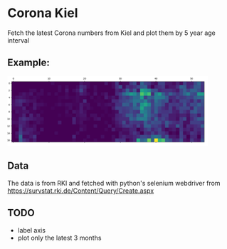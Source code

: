 # Corona Kiel

Fetch the latest Corona numbers from Kiel and plot them by 5 year age interval

## Example:
<img src="plot.png" width="450">

## Data

The data is from RKI and fetched with python's selenium webdriver from  
https://survstat.rki.de/Content/Query/Create.aspx

## TODO
 * label axis
 * plot only the latest 3 months
